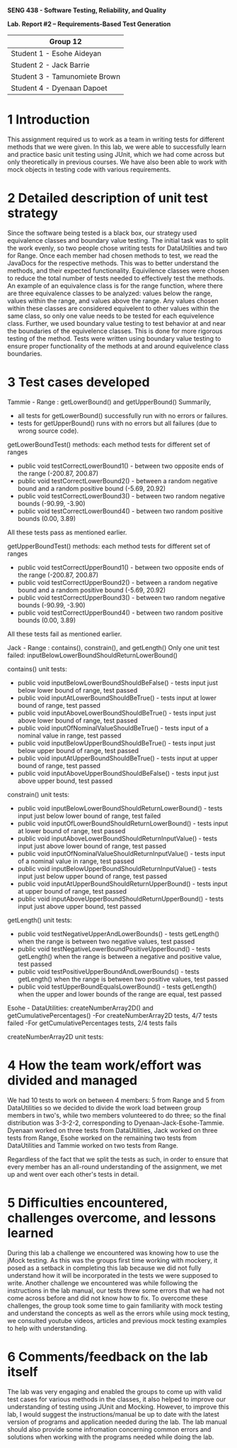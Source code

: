 **SENG 438 - Software Testing, Reliability, and Quality**

**Lab. Report \#2 – Requirements-Based Test Generation**

| Group 12 |     
| -------------- |
| Student 1 - Esohe Aideyan |   
| Student 2 - Jack Barrie   |   
| Student 3 - Tamunomiete Brown |   
| Student 4 - Dyenaan Dapoet|   

# 1 Introduction

This assignment required us to work as a team in writing tests for different methods that we were given. In this lab, we were able to successfully learn and practice basic unit testing using JUnit, which we had come across but only theoretically in previous courses. We have also been able to work with mock objects in testing code with various requirements.

# 2 Detailed description of unit test strategy

Since the software being tested is a black box, our strategy used equivalence classes and boundary value testing. The initial task was to split the work evenly, so two 
people chose writing tests for DataUtilities and two for Range. Once each member had chosen methods to test, we read the JavaDocs for the respective methods. This was 
to better understand the methods, and their expected functionality. Equivilence classes were chosen to reduce the total number of tests needed to effectively test the 
methods. An example of an equivalence class is for the range function, where there are three equivalence classes to be analyzed: values below the range, values within 
the range, and values above the range. Any values chosen within these classes are considered equivelent to other values within the same class, so only one value needs
to be tested for each equivelence class. Further, we used boundary value testing to test behavior at and near the boundaries of the equivelence classes. This is done 
for more rigorous testing of the method. Tests were written using boundary value testing to ensure proper functionality of the methods at and around equivelence class 
boundaries. 

# 3 Test cases developed

Tammie - Range : getLowerBound() and getUpperBound()
Summarily,
- all tests for getLowerBound() successfully run with no errors or failures.
- tests for getUpperBound() runs with no errors but all failures (due to wrong source code).

getLowerBoundTest() methods:
each method tests for different set of ranges
- public void testCorrectLowerBound1() - between two opposite ends of the range (-200.87, 200.87)
- public void testCorrectLowerBound2() - between a random negative bound and a random positive bound (-5.69, 20.92)
- public void testCorrectLowerBound3() - between two random negative bounds (-90.99, -3.90)
- public void testCorrectLowerBound4() - between two random positive bounds (0.00, 3.89)

All these tests pass as mentioned earlier.

getUpperBoundTest() methods:
each method tests for different set of ranges
- public void testCorrectUpperBound1() - between two opposite ends of the range (-200.87, 200.87)
- public void testCorrectUpperBound2() - between a random negative bound and a random positive bound (-5.69, 20.92)
- public void testCorrectUpperBound3() - between two random negative bounds (-90.99, -3.90)
- public void testCorrectUpperBound4() - between two random positive bounds (0.00, 3.89)

All these tests fail as mentioned earlier.

Jack - Range : contains(), constrain(), and getLength()
Only one unit test failed: inputBelowLowerBoundShouldReturnLowerBound()

contains() unit tests:
 - public void inputBelowLowerBoundShouldBeFalse() - tests input just below lower bound of range, test passed
 - public void inputAtLowerBoundShouldBeTrue() - tests input at lower bound of range, test passed
 - public void inputAboveLowerBoundShouldBeTrue() - tests input just above lower bound of range, test passed
 - public void inputOfNominalValueShouldBeTrue() - tests input of a nominal value in range, test passed
 - public void inputBelowUpperBoundShouldBeTrue() - tests input just below upper bound of range, test passed
 - public void inputAtUpperBoundShouldBeTrue() - tests input at upper bound of range, test passed
 - public void inputAboveUpperBoundShouldBeFalse() - tests input just above upper bound, test passed

constrain() unit tests:
 - public void inputBelowLowerBoundShouldReturnLowerBound() - tests input just below lower bound of range, test failed
 - public void inputOfLowerBoundShouldReturnLowerBound() - tests input at lower bound of range, test passed
 - public void inputAboveLowerBoundShouldReturnInputValue() - tests input just above lower bound of range, test passed
 - public void inputOfNominalValueShouldReturnInputValue() - tests input of a nominal value in range, test passed
 - public void inputBelowUpperBoundShouldReturnInputValue() - tests input just below upper bound of range, test passed
 - public void inputAtUpperBoundShouldReturnUpperBound() - tests input at upper bound of range, test passed
 - public void inputAboveUpperBoundShouldReturnUpperBound() - tests input just above upper bound, test passed

getLength() unit tests:
- public void testNegativeUpperAndLowerBounds() - tests getLength() when the range is between two negative values, test passed
- public void testNegativeLowerBoundPositiveUpperBound() - tests getLength() when the range is between a negative and positive value, test passed
- public void testPositiveUpperBoundAndLowerBounds() - tests getLength() when the range is between two positive values, test passed
- public void testUpperBoundEqualsLowerBound() - tests getLength() when the upper and lower bounds of the range are equal, test passed

Esohe - DataUtilities: createNumberArray2D() and getCumulativePercentages()
-For createNumberArray2D tests, 4/7 tests failed
-For getCumulativePercentages tests, 2/4 tests fails

createNumberArray2D unit tests:



# 4 How the team work/effort was divided and managed

We had 10 tests to work on between 4 members: 5 from Range and 5 from DataUtilities so we decided to divide the work load between group members in two's, while two members volunteered to do three; so the final distribution was 3-3-2-2, corresponding to Dyenaan-Jack-Esohe-Tammie. Dyenaan worked on three tests from DataUtilities, Jack worked on three tests from Range, Esohe worked on the remaining two tests from DataUtilities and Tammie worked on two tests from Range.

Regardless of the fact that we split the tests as such, in order to ensure that every member has an all-round understanding of the assignment, we met up and went over each other's tests in detail.

# 5 Difficulties encountered, challenges overcome, and lessons learned

During this lab a challenge we encountered was knowing how to use the jMock testing. As this was the groups first time working with mockery, it posed as a setback in completing this lab because we did not fully understand how it will be incorporated in the tests we were supposed to write. Another challenge we encountered was while following the instructions in the lab manual, our tests threw some errors that we had not come across before and did not know how to fix.
To overcome these challenges, the group took some time to gain familiarity with mock testing and understand the concepts as well as the errors while using mock testing, we consulted youtube videos, articles and previous mock testing examples to help with understanding.

# 6 Comments/feedback on the lab itself

The lab was very engaging and enabled the groups to come up with valid test cases for various methods in the classes, it also helped to improve our understanding of testing using JUnit and Mocking. However, to improve this lab, I would suggest the instructions/manual be up to date with the latest version of programs and application needed during the lab. The lab manual should also provide some infromation concerning common errors and solutions when working with the programs needed while doing the lab.
